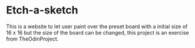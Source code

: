 # Etch-a-sketch
This is a website to let user paint over the preset board with a initial size of 16 x 16 but the size of the board can be changed, this project is an exercise from TheOdinProject.